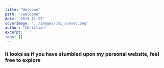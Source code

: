 ```yaml
---
title: "Welcome"
path: "/welcome"
date: "2019-11-27"
coverImage: "../images/chi_sunset.png"
author: "Christian"
excerpt: ' '
tags: []
---
```


### It looks as if you have stumbled upon my personal website, feel free to explore
